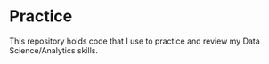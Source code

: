 # Practice
This repository holds code that I use to practice and review my Data Science/Analytics skills.
